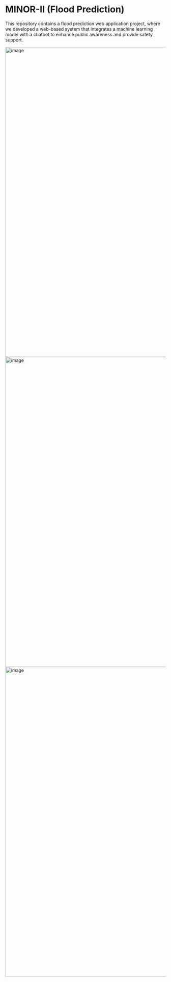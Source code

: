 # MINOR-II (Flood Prediction)
This repository contains a flood prediction web application project, where we developed a web-based system that integrates a machine learning model with a chatbot to enhance public awareness and provide safety support.

<img width="1915" height="970" alt="image" src="https://github.com/user-attachments/assets/39dd4df4-f8bc-4d20-9cc9-f1f8c0c4821f" />
<img width="1915" height="970" alt="image" src="https://github.com/user-attachments/assets/8526ed78-a323-4f74-9f59-e7d3e4dea192" />
<img width="1915" height="970" alt="image" src="https://github.com/user-attachments/assets/ad495c41-3bdf-4ff4-be6f-cee2cb83a3e6" />
